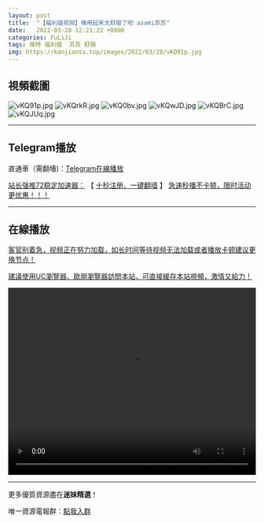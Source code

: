 ```yaml
---
layout: post
title:  "【福利姬视频】棒用起来太舒服了吧 asami苏苏"
date:   2022-03-28 12:21:22 +0800
categories: FuLiJi
tags: 推特 福利姬  苏苏 舒服
img: https://kanjiantu.top/images/2022/03/28/vKQ91p.jpg
---
```



## 視頻截圖

![vKQ91p.jpg](https://kanjiantu.top/images/2022/03/28/vKQ91p.jpg)
![vKQrkR.jpg](https://kanjiantu.top/images/2022/03/28/vKQrkR.jpg)
![vKQ0bv.jpg](https://kanjiantu.top/images/2022/03/28/vKQ0bv.jpg)
![vKQwJD.jpg](https://kanjiantu.top/images/2022/03/28/vKQwJD.jpg)
![vKQBrC.jpg](https://kanjiantu.top/images/2022/03/28/vKQBrC.jpg)
![vKQJUq.jpg](https://kanjiantu.top/images/2022/03/28/vKQJUq.jpg)

* * *
## Telegram播放

直通車（需翻墻)：[Telegram在線播放](https://t.me/mimeijingxuan/274)

<u>站长强推72稳定加速器：</u> 【 [十秒注册、一键翻墙](https://72vpn.xyz/#/register?code=mimei) 】
<u>  急速秒播不卡顿，限时活动更优惠！！！</u>
* * *
## 在線播放
<u>客官别着急，视频正在努力加载，如长时间等待视频无法加载或者播放卡顿建议更换节点！</u>

<u>建議使用UC瀏覽器、歐朋瀏覽器訪問本站，可直接緩存本站視頻，激情又給力！</u>
<center><video src="https://cdn.publer.io/uploads/videos/623f335ddb27975e38c8a5fd/1400c217ae0e82f083d7f1b8636c6881.mp4" width="100%" height="380px" controls="controls"></video></center>


* * *
更多優質資源盡在**迷妹精選**！

唯一資源電報群：[點我入群](https://t.me/mimeijingxuan)


